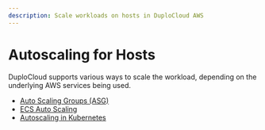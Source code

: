 ```yaml
---
description: Scale workloads on hosts in DuploCloud AWS
---
```


# Autoscaling for Hosts

DuploCloud supports various ways to scale the workload, depending on the underlying AWS services being used.

* [Auto Scaling Groups (ASG)](auto-scaling-groups.md)
* [ECS Auto Scaling](ecs-auto-scaling.md)
* [Autoscaling in Kubernetes](kubernetes-scaling-options.md)

